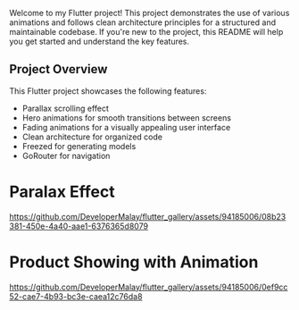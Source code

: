 Welcome to my Flutter project! This project demonstrates the use of various animations and follows clean architecture principles for a structured and maintainable codebase. If you're new to the project, this README will help you get started and understand the key features.

## Project Overview

This Flutter project showcases the following features:

- Parallax scrolling effect
- Hero animations for smooth transitions between screens
- Fading animations for a visually appealing user interface
- Clean architecture for organized code
- Freezed for generating models
- GoRouter for navigation

# Paralax Effect
https://github.com/DeveloperMalay/flutter_gallery/assets/94185006/08b23381-450e-4a40-aae1-6376365d8079

# Product Showing with Animation
https://github.com/DeveloperMalay/flutter_gallery/assets/94185006/0ef9cc52-cae7-4b93-bc3e-caea12c76da8

